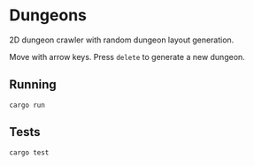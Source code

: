 # Dungeons
2D dungeon crawler with random dungeon layout generation.

Move with arrow keys. Press `delete` to generate a new dungeon.

## Running
```
cargo run
```

## Tests
```
cargo test
```

